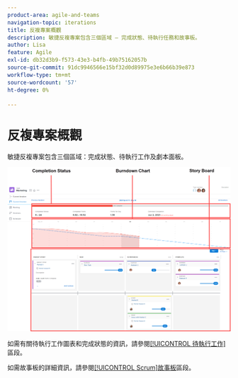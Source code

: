 ```yaml
---
product-area: agile-and-teams
navigation-topic: iterations
title: 反複專案概觀
description: 敏捷反複專案包含三個區域 — 完成狀態、待執行任務和故事板。
author: Lisa
feature: Agile
exl-id: db32d3b9-f573-43e3-b4fb-49b75162057b
source-git-commit: 91dc9946566e15bf32d0d89975e3e6b66b39e873
workflow-type: tm+mt
source-wordcount: '57'
ht-degree: 0%

---
```


# 反複專案概觀

敏捷反複專案包含三個區域：完成狀態、待執行工作及劇本面板。

![反複專案檢視](assets/agile-iteration-with-callouts.png)

如需有關待執行工作圖表和完成狀態的資訊，請參閱[[!UICONTROL 待執行工作]](../../../agile/use-scrum-in-an-agile-team/burndown/burndown.md)區段。

如需故事板的詳細資訊，請參閱[[!UICONTROL Scrum]故事板](../../../agile/use-scrum-in-an-agile-team/scrum-board/scrum-board.md)區段。
